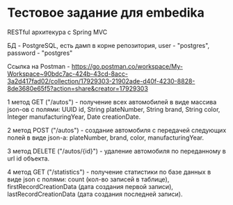 # Тестовое задание для embedika
RESTful архитекура c Spring MVC

БД - PostgreSQL, есть дамп в корне репозитория, user - "postgres", password - "postgres"

Ссылка на Postman - https://go.postman.co/workspace/My-Workspace~90bdc7ac-424b-43cd-8acc-3a2d417fad02/collection/17929303-21902ade-d40f-4230-8828-8de3680e65f5?action=share&creator=17929303

1 метод GET ("/autos") - получение всех автомобилей в виде массива json-ов с полями: UUID id, String plateNumber, String brand, String color, Integer manufacturingYear, Date creationDate.

2 метод POST ("/autos") - создание автомобиля с передачей следующих полей в виде json-a: plateNumber, brand, color, manufacturingYear.

3 метод DELETE ("/autos/{id}") - удаление автомобиля по переданному в url id объекта.

4 метод GET ("/statistics") - получение статистики по базе данных в виде json c полями: count (кол-во записей в таблице), firstRecordCreationData (дата создания первой записи), lastRecordCreationData (дата создания последней записи).